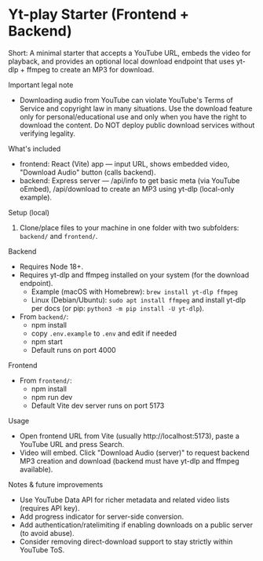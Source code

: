 # Yt-play Starter (Frontend + Backend)

Short: A minimal starter that accepts a YouTube URL, embeds the video for playback, and provides an optional local download endpoint that uses yt-dlp + ffmpeg to create an MP3 for download.

Important legal note
- Downloading audio from YouTube can violate YouTube's Terms of Service and copyright law in many situations. Use the download feature only for personal/educational use and only when you have the right to download the content. Do NOT deploy public download services without verifying legality.

What's included
- frontend: React (Vite) app — input URL, shows embedded video, "Download Audio" button (calls backend).
- backend: Express server — /api/info to get basic meta (via YouTube oEmbed), /api/download to create an MP3 using yt-dlp (local-only example).

Setup (local)
1. Clone/place files to your machine in one folder with two subfolders: `backend/` and `frontend/`.

Backend
- Requires Node 18+.
- Requires yt-dlp and ffmpeg installed on your system (for the download endpoint).
  - Example (macOS with Homebrew): `brew install yt-dlp ffmpeg`
  - Linux (Debian/Ubuntu): `sudo apt install ffmpeg` and install yt-dlp per docs (or pip: `python3 -m pip install -U yt-dlp`).
- From `backend/`:
  - npm install
  - copy `.env.example` to `.env` and edit if needed
  - npm start
  - Default runs on port 4000

Frontend
- From `frontend/`:
  - npm install
  - npm run dev
  - Default Vite dev server runs on port 5173

Usage
- Open frontend URL from Vite (usually http://localhost:5173), paste a YouTube URL and press Search.
- Video will embed. Click "Download Audio (server)" to request backend MP3 creation and download (backend must have yt-dlp and ffmpeg available).

Notes & future improvements
- Use YouTube Data API for richer metadata and related video lists (requires API key).
- Add progress indicator for server-side conversion.
- Add authentication/ratelimiting if enabling downloads on a public server (to avoid abuse).
- Consider removing direct-download support to stay strictly within YouTube ToS.